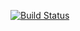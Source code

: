 [![Build Status](https://travis-ci.com/serena049/churn_model.svg?branch=master)](https://travis-ci.com/serena049/churn_model)


